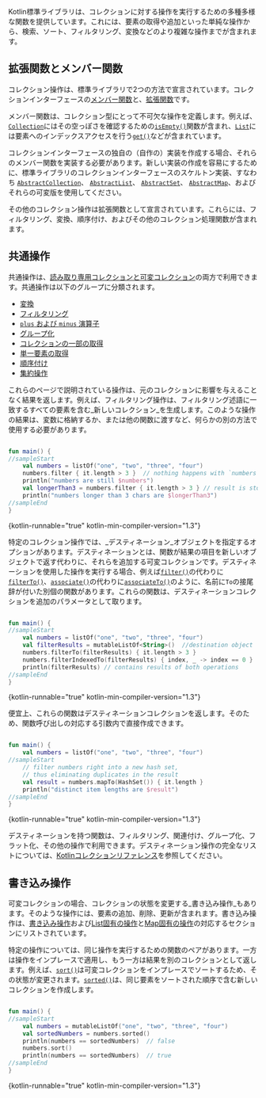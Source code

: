 [//]: # (title: コレクション操作の概要)

Kotlin標準ライブラリは、コレクションに対する操作を実行するための多種多様な関数を提供しています。これには、要素の取得や追加といった単純な操作から、検索、ソート、フィルタリング、変換などのより複雑な操作までが含まれます。

## 拡張関数とメンバー関数

コレクション操作は、標準ライブラリで2つの方法で宣言されています。コレクションインターフェースの[メンバー関数](classes.md)と、[拡張関数](extensions.md#extension-functions)です。

メンバー関数は、コレクション型にとって不可欠な操作を定義します。例えば、[`Collection`](https://kotlinlang.org/api/latest/jvm/stdlib/kotlin.collections/-collection/index.html)にはその空っぽさを確認するための[`isEmpty()`](https://kotlinlang.org/api/latest/jvm/stdlib/kotlin.collections/-collection/is-empty.html)関数が含まれ、[`List`](https://kotlinlang.org/api/latest/jvm/stdlib/kotlin.collections/-list/index.html)には要素へのインデックスアクセスを行う[`get()`](https://kotlinlang.org/api/latest/jvm/stdlib/kotlin.collections/-list/get.html)などが含まれています。

コレクションインターフェースの独自の（自作の）実装を作成する場合、それらのメンバー関数を実装する必要があります。新しい実装の作成を容易にするために、標準ライブラリのコレクションインターフェースのスケルトン実装、すなわち [`AbstractCollection`](https://kotlinlang.org/api/latest/jvm/stdlib/kotlin.collections/-abstract-collection/index.html)、 [`AbstractList`](https://kotlinlang.org/api/latest/jvm/stdlib/kotlin.collections/-abstract-list/index.html)、 [`AbstractSet`](https://kotlinlang.org/api/latest/jvm/stdlib/kotlin.collections/-abstract-set/index.html)、 [`AbstractMap`](https://kotlinlang.org/api/latest/jvm/stdlib/kotlin.collections/-abstract-map/index.html)、およびそれらの可変版を使用してください。

その他のコレクション操作は拡張関数として宣言されています。これらには、フィルタリング、変換、順序付け、およびその他のコレクション処理関数が含まれます。

## 共通操作

共通操作は、[読み取り専用コレクションと可変コレクション](collections-overview.md#collection-types)の両方で利用できます。共通操作は以下のグループに分類されます。

*   [変換](collection-transformations.md)
*   [フィルタリング](collection-filtering.md)
*   [`plus` および `minus` 演算子](collection-plus-minus.md)
*   [グループ化](collection-grouping.md)
*   [コレクションの一部の取得](collection-parts.md)
*   [単一要素の取得](collection-elements.md)
*   [順序付け](collection-ordering.md)
*   [集約操作](collection-aggregate.md)

これらのページで説明されている操作は、元のコレクションに影響を与えることなく結果を返します。例えば、フィルタリング操作は、フィルタリング述語に一致するすべての要素を含む_新しいコレクション_を生成します。このような操作の結果は、変数に格納するか、または他の関数に渡すなど、何らかの別の方法で使用する必要があります。

```kotlin

fun main() {
//sampleStart
    val numbers = listOf("one", "two", "three", "four")  
    numbers.filter { it.length > 3 }  // nothing happens with `numbers`, result is lost
    println("numbers are still $numbers")
    val longerThan3 = numbers.filter { it.length > 3 } // result is stored in `longerThan3`
    println("numbers longer than 3 chars are $longerThan3")
//sampleEnd
}
```
{kotlin-runnable="true" kotlin-min-compiler-version="1.3"}

特定のコレクション操作では、_デスティネーション_オブジェクトを指定するオプションがあります。デスティネーションとは、関数が結果の項目を新しいオブジェクトで返す代わりに、それらを追加する可変コレクションです。デスティネーションを使用した操作を実行する場合、例えば[`filter()`](https://kotlinlang.org/api/latest/jvm/stdlib/kotlin.collections/filter.html)の代わりに[`filterTo()`](https://kotlinlang.org/api/latest/jvm/stdlib/kotlin.collections/filter-to.html)、[`associate()`](https://kotlinlang.org/api/latest/jvm/stdlib/kotlin.collections/associate.html)の代わりに[`associateTo()`](https://kotlinlang.org/api/latest/jvm/stdlib/kotlin.collections/associate-to.html)のように、名前に`To`の接尾辞が付いた別個の関数があります。これらの関数は、デスティネーションコレクションを追加のパラメータとして取ります。

```kotlin

fun main() {
//sampleStart
    val numbers = listOf("one", "two", "three", "four")
    val filterResults = mutableListOf<String>()  //destination object
    numbers.filterTo(filterResults) { it.length > 3 }
    numbers.filterIndexedTo(filterResults) { index, _ -> index == 0 }
    println(filterResults) // contains results of both operations
//sampleEnd
}

```
{kotlin-runnable="true" kotlin-min-compiler-version="1.3"}

便宜上、これらの関数はデスティネーションコレクションを返します。そのため、関数呼び出しの対応する引数内で直接作成できます。

```kotlin

fun main() {
    val numbers = listOf("one", "two", "three", "four")
//sampleStart
    // filter numbers right into a new hash set, 
    // thus eliminating duplicates in the result
    val result = numbers.mapTo(HashSet()) { it.length }
    println("distinct item lengths are $result")
//sampleEnd
}
```
{kotlin-runnable="true" kotlin-min-compiler-version="1.3"}

デスティネーションを持つ関数は、フィルタリング、関連付け、グループ化、フラット化、その他の操作で利用できます。デスティネーション操作の完全なリストについては、[Kotlinコレクションリファレンス](https://kotlinlang.org/api/latest/jvm/stdlib/kotlin.collections/index.html)を参照してください。

## 書き込み操作

可変コレクションの場合、コレクションの状態を変更する_書き込み操作_もあります。そのような操作には、要素の追加、削除、更新が含まれます。書き込み操作は、[書き込み操作](collection-write.md)および[List固有の操作](list-operations.md#list-write-operations)と[Map固有の操作](map-operations.md#map-write-operations)の対応するセクションにリストされています。

特定の操作については、同じ操作を実行するための関数のペアがあります。一方は操作をインプレースで適用し、もう一方は結果を別のコレクションとして返します。例えば、[`sort()`](https://kotlinlang.org/api/latest/jvm/stdlib/kotlin.collections/sort.html)は可変コレクションをインプレースでソートするため、その状態が変更されます。[`sorted()`](https://kotlinlang.org/api/latest/jvm/stdlib/kotlin.collections/sorted.html)は、同じ要素をソートされた順序で含む新しいコレクションを作成します。

```kotlin

fun main() {
//sampleStart
    val numbers = mutableListOf("one", "two", "three", "four")
    val sortedNumbers = numbers.sorted()
    println(numbers == sortedNumbers)  // false
    numbers.sort()
    println(numbers == sortedNumbers)  // true
//sampleEnd
}
```
{kotlin-runnable="true" kotlin-min-compiler-version="1.3"}